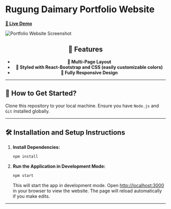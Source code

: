 # **Rugung Daimary Portfolio Website**

[**🔗 Live Demo**](https://rugung-daimary-portfolio.vercel.app/)

![Portfolio Website Screenshot](https://github.com/user-attachments/assets/515a2aef-57be-4f6f-926b-b82856761804)

<div align="center">

## **🌟 Features**
- **📖 Multi-Page Layout**  
- **🎨 Styled with React-Bootstrap and CSS (easily customizable colors)**  
- **📱 Fully Responsive Design**  

</div>  

---

## **🚀 How to Get Started?**  

Clone this repository to your local machine. Ensure you have `Node.js` and `Git` installed globally.  

---

## **🛠 Installation and Setup Instructions**  

1. **Install Dependencies:**  
   ```bash
   npm install
   ```

2. **Run the Application in Development Mode:**  
   ```bash
   npm start
   ```  

   This will start the app in development mode. Open [http://localhost:3000](http://localhost:3000) in your browser to view the website. The page will reload automatically if you make edits.

---

  
